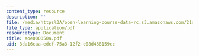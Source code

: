 ```yaml
---
content_type: resource
description: ''
file: /media/https%3A/open-learning-course-data-rc.s3.amazonaws.com/21a-453-anthropology-of-the-middle-east-spring-2004/3da16caaedcf75a312f2e08d438159cc_aoe000050a.pdf
file_type: application/pdf
resourcetype: Document
title: aoe000050a.pdf
uid: 3da16caa-edcf-75a3-12f2-e08d438159cc
---
```

